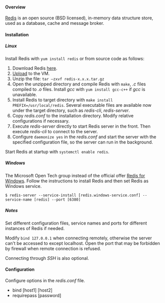 #### Overview

[Redis](https://redis.io/) is an open source (BSD licensed), in-memory data structure store, used as a database, cache and message broker.

#### Installation

##### Linux

Install Redis with `yum install redis` or from source code as follows:

1. Download Redis [here](https://redis.io/download). 
2. [Upload](linux.md#upload-and-download) to the VM.
3. Unzip the file: `tar –zxvf redis-x.x.x.tar.gz`
4. Open the unzipped directory and compile Redis with `make`, *.c* files compiled to *.o* files. Install *gcc* with `yum install gcc-c++` if *gcc* is unavailable.
5. Install Redis to target directory with `make install PREFIX=/usr/local/redis`. Several executable files are available now under the target directory, such as *redis-cli*, *redis-server*.
6. Copy *redis.conf* to the installation directory. Modify relative configurations if necessary.
7. Execute *redis-server* directly to start Redis server in the front. Then execute *redis-cli* to connect to the server.
8. Configure `daemonize yes` in the *redis.conf* and start the server with the specified configuration file, so the server can run in the background.

Start Redis at startup with `systemctl enable redis`.

##### Windows

The Microsoft Open Tech group instead of the official offer [Redis for Windows](https://github.com/microsoftarchive/redis/releases). Follow the instructions to install Redis and then set Redis as Windows service.

```shell
$ redis-server --service-install [redis.windows-service.conf] --service-name [redis] --port [6380]
```

##### Notes

Set different configuration files, service names and ports for different instances of Redis if needed.

Modify `bind 127.0.0.1` when connecting remotely, otherwise the server can't be accessed to except localhost. Open the port that may be forbidden by firewall when remote connection is refused.

Connecting through *SSH* is also optional.

#### Configuration

Configure options in the *redis.conf* file.

- bind [host1] [host2]
- requirepass [password]
